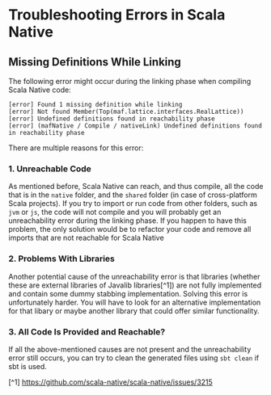 # Troubleshooting Errors in Scala Native

## Missing Definitions While Linking

The following error might occur during the linking phase when compiling Scala Native code:

```
[error] Found 1 missing definition while linking
[error] Not found Member(Top(maf.lattice.interfaces.RealLattice))
[error] Undefined definitions found in reachability phase
[error] (mafNative / Compile / nativeLink) Undefined definitions found in reachability phase
```

There are multiple reasons for this error:

### 1.      Unreachable Code

As mentioned before, Scala Native can reach, and thus compile, all the code that is in the `native` folder, and the `shared` folder (in case of cross-platform Scala projects). If you try to import or run code from other folders, such as `jvm` or `js`, the code will not compile and you will probably get an unreachability error during the linking phase. If you happen to have this problem, the only solution would be to refactor your code and remove all imports that are not reachable for Scala Native

### 2.   Problems With Libraries

Another potential cause of the unreachability error is that libraries (whether these are external libraries of Javalib libraries[^1]) are not fully implemented and contain some dummy stabbing implementation. Solving this error is unfortunately harder. You will have to look for an alternative implementation for that libary or maybe another library that could offer similar functionality. 

### 3.      All Code Is Provided and Reachable?

If all the above-mentioned causes are not present and the unreachability error still occurs, you can try to clean the generated files using `sbt clean` if sbt is used.


[^1] <https://github.com/scala-native/scala-native/issues/3215>